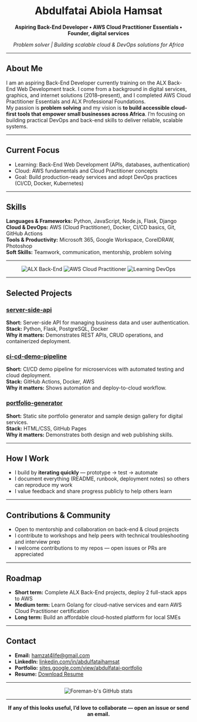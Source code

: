 <h1 align="center">Abdulfatai Abiola Hamsat</h1>
<p align="center"><strong>Aspiring Back-End Developer • AWS Cloud Practitioner Essentials • Founder, digital services</strong></p>
<p align="center">
  <em>Problem solver | Building scalable cloud & DevOps solutions for Africa</em>
</p>

---

## About Me
I am an aspiring Back-End Developer currently training on the ALX Back-End Web Development track. I come from a background in digital services, graphics, and internet solutions (2018–present), and I completed AWS Cloud Practitioner Essentials and ALX Professional Foundations.  
My passion is **problem solving** and my vision is **to build accessible cloud-first tools that empower small businesses across Africa**. I’m focusing on building practical DevOps and back-end skills to deliver reliable, scalable systems.

---

## Current Focus
- Learning: Back-End Web Development (APIs, databases, authentication)  
- Cloud: AWS fundamentals and Cloud Practitioner concepts  
- Goal: Build production-ready services and adopt DevOps practices (CI/CD, Docker, Kubernetes)

---

## Skills
**Languages & Frameworks:** Python, JavaScript, Node.js, Flask, Django  
**Cloud & DevOps:** AWS (Cloud Practitioner), Docker, CI/CD basics, Git, GitHub Actions  
**Tools & Productivity:** Microsoft 365, Google Workspace, CorelDRAW, Photoshop  
**Soft Skills:** Teamwork, communication, mentorship, problem solving

---

<p align="center">
  <img src="https://img.shields.io/badge/ALX-Back--End-blue" alt="ALX Back-End">
  <img src="https://img.shields.io/badge/AWS-Cloud_Practitioner-orange" alt="AWS Cloud Practitioner">
  <img src="https://img.shields.io/badge/Learning-DevOps-lightgrey" alt="Learning DevOps">
</p>

---

## Selected Projects

### [server-side-api](https://github.com/Foreman-b/server-side-api)  
**Short:** Server-side API for managing business data and user authentication.  
**Stack:** Python, Flask, PostgreSQL, Docker  
**Why it matters:** Demonstrates REST APIs, CRUD operations, and containerized deployment.

### [ci-cd-demo-pipeline](https://github.com/Foreman-b/ci-cd-demo-pipeline)  
**Short:** CI/CD demo pipeline for microservices with automated testing and cloud deployment.  
**Stack:** GitHub Actions, Docker, AWS  
**Why it matters:** Shows automation and deploy-to-cloud workflow.

### [portfolio-generator](https://github.com/Foreman-b/portfolio-generator)  
**Short:** Static site portfolio generator and sample design gallery for digital services.  
**Stack:** HTML/CSS, GitHub Pages  
**Why it matters:** Demonstrates both design and web publishing skills.

---

## How I Work
- I build by **iterating quickly** — prototype → test → automate  
- I document everything (README, runbook, deployment notes) so others can reproduce my work  
- I value feedback and share progress publicly to help others learn

---

## Contributions & Community
- Open to mentorship and collaboration on back-end & cloud projects  
- I contribute to workshops and help peers with technical troubleshooting and interview prep  
- I welcome contributions to my repos — open issues or PRs are appreciated

---

## Roadmap
- **Short term:** Complete ALX Back-End projects, deploy 2 full-stack apps to AWS  
- **Medium term:** Learn Golang for cloud-native services and earn AWS Cloud Practitioner certification  
- **Long term:** Build an affordable cloud-hosted platform for local SMEs

---

## Contact
- **Email:** hamzat4life@gmail.com  
- **LinkedIn:** [linkedin.com/in/abdulfataihamsat](https://www.linkedin.com/in/abdulfataihamsat)  
- **Portfolio:** [sites.google.com/view/abdulfatai-portfolio](https://sites.google.com/view/abdulfatai-portfolio)  
- **Resume:** [Download Resume](https://drive.google.com/file/d/FILE_ID/view) <!-- Replace FILE_ID with your actual file id -->

---

<p align="center">
  <img src="https://github-readme-stats.vercel.app/api?username=Foreman-b&show_icons=true&theme=default" alt="Foreman-b's GitHub stats" />
</p>

---

<p align="center">
  <strong>If any of this looks useful, I’d love to collaborate — open an issue or send an email.</strong>
</p>
